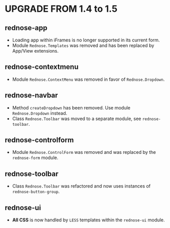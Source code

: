 # UPGRADE FROM 1.4 to 1.5

## rednose-app

 * Loading app within iFrames is no longer supported in its current form.
 * Module `Rednose.Templates` was removed and has been replaced by App/View extensions.

## rednose-contextmenu

 * Module `Rednose.ContextMenu` was removed in favor of `Rednose.Dropdown`.

## rednose-navbar

 * Method `createDropdown` has been removed. Use module `Rednose.Dropdown` instead.
 * Class `Rednose.Toolbar` was moved to a separate module, see `rednose-toolbar`.

## rednose-controlform

* Module `Rednose.ControlForm` was removed and was replaced by the `rednose-form` module.

## rednose-toolbar

 * Class `Rednose.Toolbar` was refactored and now uses instances of `rednose-button-group`.

## rednose-ui

* **All CSS** is now handled by `LESS` templates within the `rednose-ui` module.
